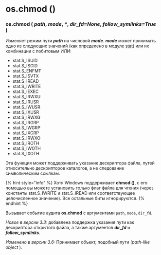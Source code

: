 # os.chmod \(\)

### os.chmod \( _path_, _mode_, _\*_, _dir\_fd=None_, _follow\_symlinks=True_ \)

Изменяет режим пути _**path**_ на числовой _**mode**_. _**mode**_ может принимать одно из следующих значений \(как определено в модуле [stat](../../../dostup-k-failam-i-papkam/stat.md)\) или их комбинации с побитовым ИЛИ:

* stat.S\_ISUID
* stat.S\_ISGID
* stat.S\_ENFMT
* stat.S\_ISVTX
* stat.S\_IREAD
* stat.S\_IWRITE
* stat.S\_IEXEC
* stat.S\_IRWXU
* stat.S\_IRUSR
* stat.S\_IWUSR
* stat.S\_IXUSR
* stat.S\_IRWXG
* stat.S\_IRGRP
* stat.S\_IWGRP
* stat.S\_IXGRP
* stat.S\_IRWXO
* stat.S\_IROTH
* stat.S\_IWOTH
* stat.S\_IXOTH

Эта функция может поддерживать указание дескриптора файла, путей относительно дескрипторов каталогов, а не следование символическим ссылкам.

{% hint style="info" %}
Хотя Windows поддерживает **chmod \(\)**, с его помощью вы можете установить только флаг файла для чтения \(через константы stat.S\_IWRITE и stat.S\_IREAD или соответствующее целочисленное значение\). Все остальные биты игнорируются.
{% endhint %}

Вызывает событие аудита **os.chmod** с аргументами `path`, `mode`, `dir_fd`.

_Новое в версии 3.3:_ добавлена поддержка указания пути как дескриптора открытого файла, а также аргументов _**dir\_fd**_ и _**follow\_symlinks**_.

_Изменено в версии 3.6:_ Принимает объект, подобный пути \(_path-like object_ \).

